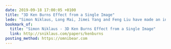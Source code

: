 ```yaml
---
date: 2019-09-18 17:00:05 +0100
title: "3D Ken Burns Effect from a Single Image"
lede: "Simon Niklaus, Long Mai, Jimei Yang and Feng Liu have made an incredible framework for automatically synthesising a parallax/Ken Burns effect from a single source image. Check out the video!"
bookmark_of:
  title: "Simon Niklaus - 3D Ken Burns Effect from a Single Image"
  link: http://sniklaus.com/papers/kenburns
posting_method: https://omnibear.com
---
```


